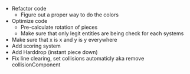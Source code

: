 * Refactor code
    * Figure out a proper way to do the colors
* Optimize code
    * Pre-calculate rotation of pieces
    * Make sure that only legit entities are being check for each systems
* Make sure that x is x and y is y everywhere
* Add scoring system
* Add Harddrop (instant piece down)
* Fix line clearing, set collisions automaticly aka remove collisionComponent
